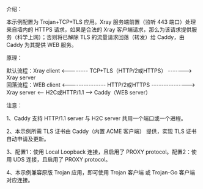 介绍：

本示例配置为 Trojan+TCP+TLS 应用。Xray 服务端前置（监听 443 端口）处理来自墙内的 HTTPS 请求，如果是合法的 Xray 客户端请求，那么为该请求提供服务（科学上网）；否则将已解除 TLS 的流量请求回落（转发）给 Caddy，由 Caddy 为其提供 WEB 服务。

原理：

默认流程：Xray client <-------- TCP+TLS（HTTP/2或HTTPS） -------> Xray server  
回落流程：WEB client <--------------- HTTP/2或HTTPS ---------------> Xray server <-- H2C或HTTP/1.1 --> Caddy（WEB server）

注意：

1、Caddy 支持 HTTP/1.1 server 与 H2C server 共用一个端口或一个进程。

2、本示例所需 TLS 证书由 Caddy（内置 ACME 客户端） 提供，实现 TLS 证书自动申请及更新。

3、配置1：使用 Local Loopback 连接，且启用了 PROXY protocol。配置2：使用 UDS 连接，且启用了 PROXY protocol。

4、本示例兼容原版 Trojan 应用，即可使用 Trojan 客户端 或 Trojan-Go 客户端对应连接。
